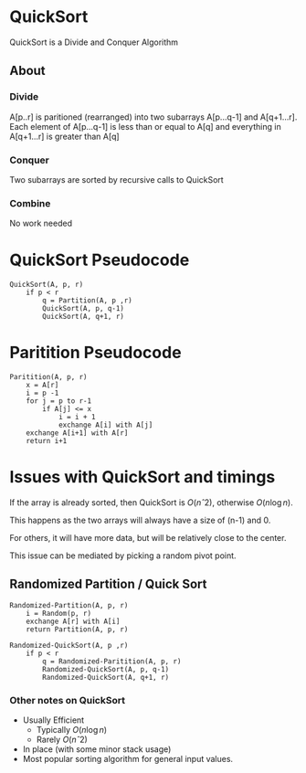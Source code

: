 # QuickSort

QuickSort is a Divide and Conquer Algorithm

## About

### Divide
A[p..r] is paritioned (rearranged) into two subarrays A[p...q-1] and A[q+1...r]. Each element of A[p...q-1] is less than or equal to A[q] and everything in A[q+1...r] is greater than A[q]

### Conquer
Two subarrays are sorted by recursive calls to QuickSort

### Combine
No work needed

# QuickSort Pseudocode

```
QuickSort(A, p, r)
	if p < r
		q = Partition(A, p ,r)
		QuickSort(A, p, q-1)
		QuickSort(A, q+1, r)
```


# Paritition Pseudocode

```
Paritition(A, p, r)
	x = A[r]
	i = p -1
	for j = p to r-1
		if A[j] <= x
			i = i + 1
			exchange A[i] with A[j]
	exchange A[i+1] with A[r]
	return i+1
```

# Issues with QuickSort and timings

If the array is already sorted, then QuickSort is $O(nˆ2)$, otherwise $O(n\log n)$.

This happens as the two arrays will always have a size of (n-1) and 0.

For others, it will have more data, but will be relatively close to the center.

This issue can be mediated by picking a random pivot point.


## Randomized Partition / Quick Sort

```
Randomized-Partition(A, p, r)
	i = Random(p, r)
	exchange A[r] with A[i]
	return Partition(A, p, r)
```

```
Randomized-QuickSort(A, p ,r)
	if p < r
		q = Randomized-Paritition(A, p, r)
		Randomized-QuickSort(A, p, q-1)
		Randomized-QuickSort(A, q+1, r)
```

### Other notes on QuickSort

 - Usually Efficient
   - Typically $O(n\log n)$
   - Rarely $O(nˆ2)$
 - In place (with some minor stack usage)
 - Most popular sorting algorithm for general input values.
